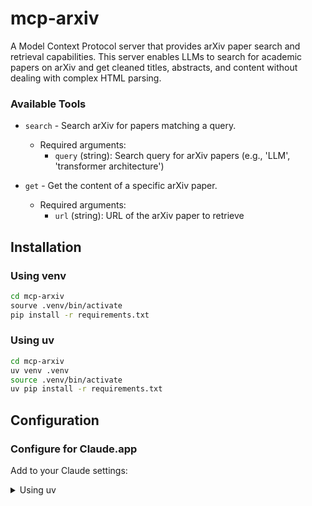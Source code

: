 # mcp-arxiv

A Model Context Protocol server that provides arXiv paper search and retrieval capabilities. This server enables LLMs to search for academic papers on arXiv and get cleaned titles, abstracts, and content without dealing with complex HTML parsing.

### Available Tools

- `search` - Search arXiv for papers matching a query.

  - Required arguments:
    - `query` (string): Search query for arXiv papers (e.g., 'LLM', 'transformer architecture')

- `get` - Get the content of a specific arXiv paper.
  - Required arguments:
    - `url` (string): URL of the arXiv paper to retrieve

## Installation

### Using venv

```bash
cd mcp-arxiv
sourve .venv/bin/activate
pip install -r requirements.txt
```

### Using uv

```bash
cd mcp-arxiv
uv venv .venv
source .venv/bin/activate
uv pip install -r requirements.txt
```

## Configuration

### Configure for Claude.app

Add to your Claude settings:

<details>
<summary>Using uv</summary>

```json
"mcpServers": {
  "arxiv": {
    "command": "uv",
    "args": [
        "--directory",
        "ABSULUTE_PATH_PARENT",
        "run",
        "server.py"
      ]
  }
}
```

</details>
